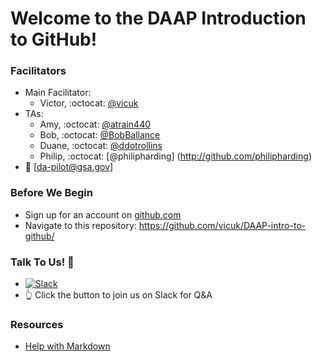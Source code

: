 # Welcome to the DAAP Introduction to GitHub!

### Facilitators
- Main Facilitator:
  - Victor, :octocat: [@vicuk](http://github.com/vicuk)
- TAs:
  - Amy, :octocat: [@atrain440](http://github.com/atrain440)
  - Bob, :octocat: [@BobBallance](http://github.com/BobBallance)
  - Duane, :octocat: [@ddotrollins](http://github.com/ddotrollins)
  - Philip, :octocat: [@philipharding] (http://github.com/philipharding)
- :email: [da-pilot@gsa.gov]

### Before We Begin
- Sign up for an account on [github.com](http://github.com)
- Navigate to this repository: https://github.com/vicuk/DAAP-intro-to-github/

### Talk To Us! :speech_balloon:
- [![Slack](http://www.jaredhanstra.com/images/logos/slack.png)](https://18f.slack.com/messages/daa-partners/)
- :point_up_2: Click the button to join us on Slack for Q&A

### Resources
- [Help with Markdown](https://guides.github.com/features/mastering-markdown/)

